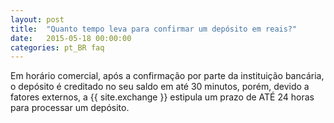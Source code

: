```yaml
---
layout: post
title:  "Quanto tempo leva para confirmar um depósito em reais?"
date:   2015-05-18 00:00:00
categories: pt_BR faq
---
```


Em horário comercial, após a confirmação por parte da instituição bancária, o depósito é creditado no seu saldo em até 30 minutos, porém, devido a fatores externos, a {{ site.exchange }} estipula um prazo de ATÉ 24 horas para processar um depósito.
